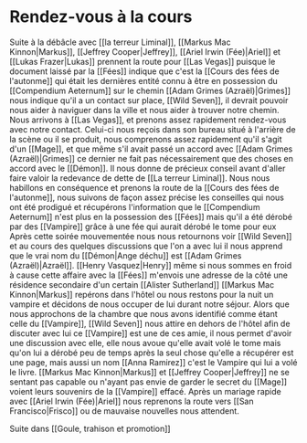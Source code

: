 # Rendez-vous à la cours
Suite à la débâcle avec [[la terreur Liminal]], [[Markus Mac Kinnon|Markus]], [[Jeffrey Cooper|Jeffrey]], [[Ariel Irwin (Fée)|Ariel]] et [[Lukas Frazer|Lukas]] prennent la route pour [[Las Vegas]] puisque le document laissé par la [[Fées]] indique que c'est la [[Cours des fées de l'autonme]] qui était les dernières entité connu à être en possession du [[Compendium Aeternum]] sur le chemin [[Adam Grimes (Azraël)|Grimes]] nous indique qu'il a un contact sur place, [[Wild Seven]], il devrait pouvoir nous aider à naviguer dans la ville et nous aider à trouver notre chemin.
Nous arrivons à [[Las Vegas]], et prenons assez rapidement rendez-vous avec notre contact. Celui-ci nous reçois dans son bureau situé à l'arrière de la scène ou il se produit, nous comprenons assez rapidement qu'il s'agit d'un [[Mage]], et que même s'il avait passé un accord avec [[Adam Grimes (Azraël)|Grimes]] ce dernier ne fait pas nécessairement que des choses en accord avec le [[Démon]]. Il nous donne de précieux conseil avant d'aller faire valoir la redevance de dette de [[La terreur Liminal]]. Nous nous habillons en conséquence et prenons la route de la [[Cours des fées de l'autonme]], nous suivons de façon assez précise les conseilles qui nous ont été prodigué et récupérons l'information que le [[Compendium Aeternum]] n'est plus en la possession des [[Fées]] mais qu'il a été dérobé par des [[Vampire]] grâce à une fée qui aurait dérobé le tome pour eux
Après cette soirée mouvementée nous nous retournons voir [[Wild Seven]] et au cours des quelques discussions que l'on a avec lui il nous apprend que le vrai nom du [[Démon|Ange déchu]] est [[Adam Grimes (Azraël)|Azraël]].
[[Henry Vasquez|Henry]] même si nous sommes en froid à cause cette affaire avec la [[Fées]] m'envois une adresse de la côté une résidence secondaire d'un certain [[Alister Sutherland]]
[[Markus Mac Kinnon|Markus]] repérons dans l'hôtel ou nous restons pour la nuit un vampire et décidons de nous occuper de lui durant notre séjour. Alors que nous approchons de la chambre que nous avons identifié comme étant celle du [[Vampire]], [[Wild Seven]] nous attire en dehors de l'hôtel afin de discuter avec lui ce [[Vampire]] est une de ces amie, il nous permet d'avoir une discussion avec elle, elle nous avoue qu'elle avait volé le tome mais qu'on lui a dérobé peu de temps après la seul chose qu'elle a récupérer est une page, mais aussi un nom [[Anna Ramirez]] c'est le Vampire qui lui a volé le livre.
[[Markus Mac Kinnon|Markus]] et [[Jeffrey Cooper|Jeffrey]] ne se sentant pas capable ou n'ayant pas envie de garder le secret du [[Mage]] voient leurs souvenirs de la [[Vampire]] effacé.
Après un mariage rapide avec [[Ariel Irwin (Fée)|Ariel]] nous reprenons la route vers [[San Francisco|Frisco]] ou de mauvaise nouvelles nous attendent.

Suite dans [[Goule, trahison et promotion]]